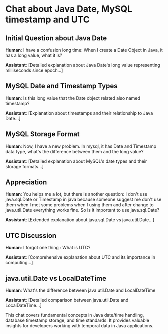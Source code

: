 # Chat about Java Date, MySQL timestamp and UTC

## Initial Question about Java Date
**Human**: I have a confusion long time: When I create a Date Object in Java, it has a long value, what it is?

**Assistant**: [Detailed explanation about Java Date's long value representing milliseconds since epoch...]

## MySQL Date and Timestamp Types
**Human**: Is this long value that the Date object related also named timestamp?

**Assistant**: [Explanation about timestamps and their relationship to Java Date...]

## MySQL Storage Format
**Human**: Now, I have a new problem. In mysql, it has Date and Timestamp data type, what's the difference between them and the long value?

**Assistant**: [Detailed explanation about MySQL's date types and their storage formats...]

## Appreciation
**Human**: You helps me a lot, but there is another question: I don't use java.sql.Date or Timestamp in java because someone suggest me don't use them when I met some problems when I using them and after change to java.util.Date everything works fine. So is it important to use java.sql.Date?

**Assistant**: [Extended explanation about java.sql.Date vs java.util.Date...]

## UTC Discussion
**Human**: I forgot one thing : What is UTC?

**Assistant**: [Comprehensive explanation about UTC and its importance in computing...]

## java.util.Date vs LocalDateTime
**Human**: What's the difference between java.util.Date and LocalDateTime

**Assistant**: [Detailed comparison between java.util.Date and LocalDateTime...]

This chat covers fundamental concepts in Java date/time handling, database timestamp storage, and time standards. It provides valuable insights for developers working with temporal data in Java applications.